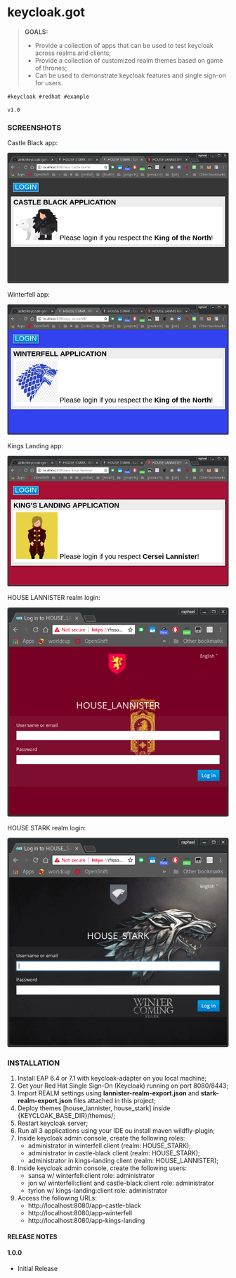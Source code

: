 
keycloak.got
==============

><i class="icon-file"></i>**GOALS:**
> - Provide a collection of apps that can be used to test keycloak across realms and clients;
> - Provide a collection of customized realm themes based on game of thrones;
> - Can be used to demonstrate keycloak features and single sign-on for users.

```
#keycloak #redhat #example
```

```
v1.0
```

### SCREENSHOTS

Castle Black app:

![alt text](images/login-castle-black.png "Castle Black application for use with HOUSE_STARK realm")

Winterfell app:

![alt text](images/login-winterfell.png "Winterfell application for use with HOUSE_STARK realm")

Kings Landing app:

![alt text](images/login-kings-landing.png "Kings Landing application for use with HOUSE_LANNISTER realm")

HOUSE LANNISTER realm login:

![alt text](images/house_lannister.png "HOUSE_LANNISTER realm")

HOUSE STARK realm login:

![alt text](images/house_stark.png "HOUSE_STARK realm")

### INSTALLATION

1. Install EAP 6.4 or 7.1 with keycloak-adapter on you local machine; 
2. Get your Red Hat Single Sign-On (Keycloak) running on port 8080/8443;
3. Import REALM settings using <b>lannister-realm-export.json</b> and <b>stark-realm-export.json</b> files attached in this project;
4. Deploy themes [house_lannister, house_stark] inside {KEYCLOAK_BASE_DIR}/themes/;
5. Restart keycloak server;
6. Run all 3 applications using your IDE ou install maven wildfly-plugin;
7. Inside keycloak admin console, create the following roles:
    - administrator in winterfell client (realm: HOUSE_STARK);
    - administrator in castle-black client (realm: HOUSE_STARK);
    - administrator in kings-landing client (realm: HOUSE_LANNISTER);
8. Inside keycloak admin console, create the following users:
    - sansa w/ winterfell:client role: administrator
    - jon w/ winterfell:client and castle-black:client role: administrator
    - tyrion w/ kings-landing:client role: administrator
9. Access the following URLs:
    - http://localhost:8080/app-castle-black
    - http://localhost:8080/app-winterfell
    - http://localhost:8080/app-kings-landing

#### RELEASE NOTES

#### 1.0.0
 - Initial Release